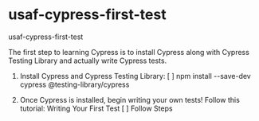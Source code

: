 # usaf-cypress-first-test
usaf-cypress-first-test


The first step to learning Cypress is to install Cypress  along with Cypress Testing Library and actually write Cypress tests.

1. Install Cypress and Cypress Testing Library:
  [ ] npm install --save-dev cypress @testing-library/cypress

2. Once Cypress is installed, begin writing your own tests! Follow this tutorial: Writing Your First Test 
  [ ] Follow Steps
